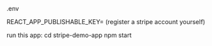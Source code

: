 .env

REACT_APP_PUBLISHABLE_KEY= (register a stripe account yourself)


run this app:
cd stripe-demo-app
npm start